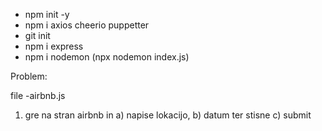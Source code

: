 * npm init -y
* npm i axios cheerio puppetter
* git init
* npm i express
* npm i nodemon (npx nodemon index.js)

Problem:

file -airbnb.js

1. gre na stran airbnb in a) napise lokacijo, b) datum ter stisne c) submit